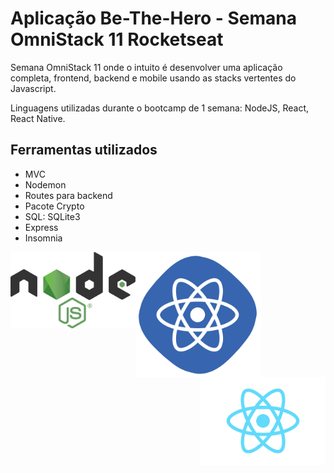 # Aplicação Be-The-Hero - Semana OmniStack 11 Rocketseat

Semana OmniStack 11 onde o intuito é desenvolver uma aplicação completa, frontend, backend e mobile usando as stacks vertentes do Javascript. 

Linguagens utilizadas durante o bootcamp de 1 semana: NodeJS, React, React Native.

## Ferramentas utilizados

- MVC
- Nodemon
- Routes para backend
- Pacote Crypto 
- SQL: SQLite3
- Express
- Insomnia

<img src="nodejs.png" width="200" align="left" >
<img src="react.png" width="200" align="center">
<img src="react-native.png" width="200" align="right">